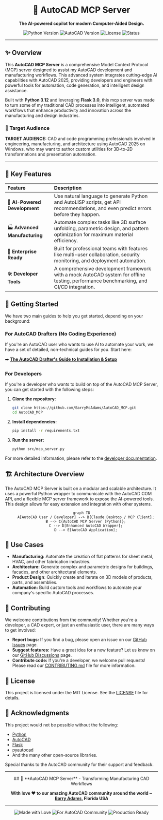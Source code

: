 <div align="center">

# 🚀 AutoCAD MCP Server

<p align="center">
  <strong>The AI-powered copilot for modern Computer-Aided Design.</strong>
</p>

<p align="center">
  <img src="https://img.shields.io/badge/Python-3.12+-blue.svg" alt="Python Version">
  <img src="https://img.shields.io/badge/AutoCAD-2021--2025-orange.svg" alt="AutoCAD Version">
  <img src="https://img.shields.io/badge/License-MIT-green.svg" alt="License">
  <img src="https://img.shields.io/badge/Status-Production%20Ready-brightgreen.svg" alt="Status">
</p>

---

</div>

## ✨ Overview

This **AutoCAD MCP Server** is a comprehensive Model Context Protocol (MCP) server designed to assist my AutoCAD development and manufacturing workflows. This advanced system integrates cutting-edge AI capabilities with AutoCAD 2025, providing developers and engineers with powerful tools for automation, code generation, and intelligent design assistance. 

Built with **Python 3.12** and leveraging **Flask 3.0**, this mcp server was made to turn some of my traditional CAD processes into intelligent, automated workflows that enhance productivity and innovation across the manufacturing and design industries.

### 🎯 Target Audience

**TARGET AUDIENCE:** CAD and code programming professionals involved in engineering, manufacturing, and architecture using AutoCAD 2025 on Windows, who may want to author custom utilities for 3D-to-2D transformations and presentation automation.

---

## 🌟 Key Features

| Feature | Description |
| :--- | :--- |
| 🤖 **AI-Powered Development** | Use natural language to generate Python and AutoLISP scripts, get API recommendations, and even predict errors before they happen. |
| 🏭 **Advanced Manufacturing** | Automate complex tasks like 3D surface unfolding, parametric design, and pattern optimization for maximum material efficiency. |
| 🏢 **Enterprise Ready** | Built for professional teams with features like multi-user collaboration, security monitoring, and deployment automation. |
| 🛠️ **Developer Tools** | A comprehensive development framework with a mock AutoCAD system for offline testing, performance benchmarking, and CI/CD integration. |

## 🚀 Getting Started

We have two main guides to help you get started, depending on your background:

### For AutoCAD Drafters (No Coding Experience)

If you're an AutoCAD user who wants to use AI to automate your work, we have a set of detailed, non-technical guides for you. Start here:

➡️ **[The AutoCAD Drafter's Guide to Installation & Setup](./docs/01-Installation-Setup.md)**

### For Developers

If you're a developer who wants to build on top of the AutoCAD MCP Server, you can get started with the following steps:

1.  **Clone the repository:**
    ```bash
    git clone https://github.com/BarryMcAdams/AutoCAD_MCP.git
    cd AutoCAD_MCP
    ```

2.  **Install dependencies:**
    ```bash
    pip install -r requirements.txt
    ```

3.  **Run the server:**
    ```bash
    python src/mcp_server.py
    ```

For more detailed information, please refer to the [developer documentation](./docs/README.md).

## 🏗️ Architecture Overview

The AutoCAD MCP Server is built on a modular and scalable architecture. It uses a powerful Python wrapper to communicate with the AutoCAD COM API, and a flexible MCP server framework to expose the AI-powered tools. This design allows for easy extension and integration with other systems.

<div align="center">

```mermaid
graph TD
    A[AutoCAD User / Developer] --> B{Claude Desktop / MCP Client};
    B --> C{AutoCAD MCP Server (Python)};
    C --> D[Enhanced AutoCAD Wrapper];
    D --> E[AutoCAD Application];
```

</div>

## 💼 Use Cases

*   **Manufacturing:** Automate the creation of flat patterns for sheet metal, HVAC, and other fabrication industries.
*   **Architecture:** Generate complex and parametric designs for buildings, facades, and other architectural elements.
*   **Product Design:** Quickly create and iterate on 3D models of products, parts, and assemblies.
*   **Automation:** Build custom tools and workflows to automate your company's specific AutoCAD processes.

## 🤝 Contributing

We welcome contributions from the community! Whether you're a developer, a CAD expert, or just an enthusiastic user, there are many ways to get involved:

*   **Report bugs:** If you find a bug, please open an issue on our [GitHub Issues](https://github.com/BarryMcAdams/AutoCAD_MCP/issues) page.
*   **Suggest features:** Have a great idea for a new feature? Let us know on our [GitHub Discussions](https://github.com/BarryMcAdams/AutoCAD_MCP/discussions) page.
*   **Contribute code:** If you're a developer, we welcome pull requests! Please read our [CONTRIBUTING.md](./CONTRIBUTING.md) file for more information.

## 📄 License

This project is licensed under the MIT License. See the [LICENSE](./LICENSE) file for details.

## 🙏 Acknowledgments

This project would not be possible without the following:

*   [Python](https://www.python.org/)
*   [AutoCAD](https://www.autodesk.com/products/autocad/overview)
*   [Flask](https://flask.palletsprojects.com/)
*   [pyautocad](https://pypi.org/project/pyautocad/)
*   And the many other open-source libraries.

Special thanks to the AutoCAD community for their support and feedback.

---

<div align="center">
## 🎯 **AutoCAD MCP Server** - Transforming Manufacturing CAD Workflows

**With love ❤️ to our amazing AutoCAD community around the world ~ [Barry Adams](mailto:info@CADcoLabs.com), Florida USA**

---

<p align="center">
  <img src="https://img.shields.io/badge/Made%20with-❤️-red.svg" alt="Made with Love">
  <img src="https://img.shields.io/badge/For-AutoCAD%20Community-blue.svg" alt="For AutoCAD Community">
  <img src="https://img.shields.io/badge/Ready-Production-brightgreen.svg" alt="Production Ready">
</p>
</div>
